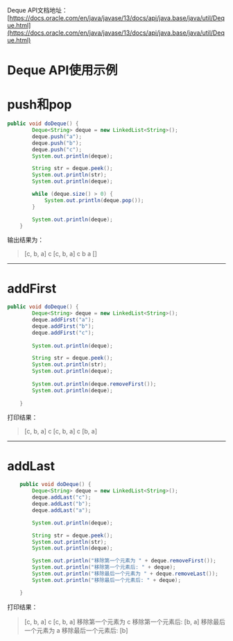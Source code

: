 Deque API文档地址：
[https://docs.oracle.com/en/java/javase/13/docs/api/java.base/java/util/Deque.html](https://docs.oracle.com/en/java/javase/13/docs/api/java.base/java/util/Deque.html)


# Deque API使用示例

# push和pop
```java
public void doDeque() {
		Deque<String> deque = new LinkedList<String>();
		deque.push("a");
		deque.push("b");
		deque.push("c");
		System.out.println(deque);

		String str = deque.peek();
		System.out.println(str);
		System.out.println(deque);

		while (deque.size() > 0) {
			System.out.println(deque.pop());
		}

		System.out.println(deque);
	}
```


输出结果为：
>[c, b, a]
>c
>[c, b, a]
>c
>b
>a
>[]

---

# addFirst


```java
public void doDeque() {
		Deque<String> deque = new LinkedList<String>();
		deque.addFirst("a");
		deque.addFirst("b");
		deque.addFirst("c");
		
		System.out.println(deque);

		String str = deque.peek();
		System.out.println(str);
		System.out.println(deque);
		
		System.out.println(deque.removeFirst());
		System.out.println(deque);
		
	}
```
打印结果：
>[c, b, a]
>c
>[c, b, a]
>c
>[b, a]

---

# addLast

```java
	public void doDeque() {
		Deque<String> deque = new LinkedList<String>();
		deque.addLast("c");
		deque.addLast("b");
		deque.addLast("a");

		System.out.println(deque);

		String str = deque.peek();
		System.out.println(str);
		System.out.println(deque);

		System.out.println("移除第一个元素为 " + deque.removeFirst());
		System.out.println("移除第一个元素后: " + deque);
		System.out.println("移除最后一个元素为 " + deque.removeLast());
		System.out.println("移除最后一个元素后: " + deque);

	}
```
打印结果：
>[c, b, a]
>c
>[c, b, a]
>移除第一个元素为 c
>移除第一个元素后: [b, a]
>移除最后一个元素为 a
>移除最后一个元素后: [b]